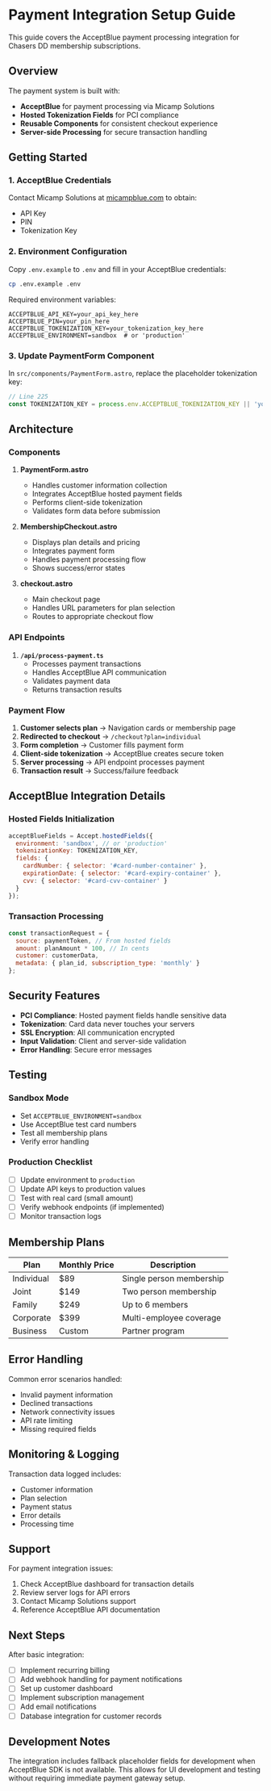 # Payment Integration Setup Guide

This guide covers the AcceptBlue payment processing integration for Chasers DD membership subscriptions.

## Overview

The payment system is built with:
- **AcceptBlue** for payment processing via Micamp Solutions
- **Hosted Tokenization Fields** for PCI compliance
- **Reusable Components** for consistent checkout experience
- **Server-side Processing** for secure transaction handling

## Getting Started

### 1. AcceptBlue Credentials

Contact Micamp Solutions at [micampblue.com](https://micampblue.com) to obtain:
- API Key
- PIN
- Tokenization Key

### 2. Environment Configuration

Copy `.env.example` to `.env` and fill in your AcceptBlue credentials:

```bash
cp .env.example .env
```

Required environment variables:
```env
ACCEPTBLUE_API_KEY=your_api_key_here
ACCEPTBLUE_PIN=your_pin_here
ACCEPTBLUE_TOKENIZATION_KEY=your_tokenization_key_here
ACCEPTBLUE_ENVIRONMENT=sandbox  # or 'production'
```

### 3. Update PaymentForm Component

In `src/components/PaymentForm.astro`, replace the placeholder tokenization key:

```javascript
// Line 225
const TOKENIZATION_KEY = process.env.ACCEPTBLUE_TOKENIZATION_KEY || 'your_tokenization_key_here';
```

## Architecture

### Components

1. **PaymentForm.astro**
   - Handles customer information collection
   - Integrates AcceptBlue hosted payment fields
   - Performs client-side tokenization
   - Validates form data before submission

2. **MembershipCheckout.astro**
   - Displays plan details and pricing
   - Integrates payment form
   - Handles payment processing flow
   - Shows success/error states

3. **checkout.astro**
   - Main checkout page
   - Handles URL parameters for plan selection
   - Routes to appropriate checkout flow

### API Endpoints

1. **`/api/process-payment.ts`**
   - Processes payment transactions
   - Handles AcceptBlue API communication
   - Validates payment data
   - Returns transaction results

### Payment Flow

1. **Customer selects plan** → Navigation cards or membership page
2. **Redirected to checkout** → `/checkout?plan=individual`
3. **Form completion** → Customer fills payment form
4. **Client-side tokenization** → AcceptBlue creates secure token
5. **Server processing** → API endpoint processes payment
6. **Transaction result** → Success/failure feedback

## AcceptBlue Integration Details

### Hosted Fields Initialization

```javascript
acceptBlueFields = Accept.hostedFields({
  environment: 'sandbox', // or 'production'
  tokenizationKey: TOKENIZATION_KEY,
  fields: {
    cardNumber: { selector: '#card-number-container' },
    expirationDate: { selector: '#card-expiry-container' },
    cvv: { selector: '#card-cvv-container' }
  }
});
```

### Transaction Processing

```javascript
const transactionRequest = {
  source: paymentToken, // From hosted fields
  amount: planAmount * 100, // In cents
  customer: customerData,
  metadata: { plan_id, subscription_type: 'monthly' }
};
```

## Security Features

- **PCI Compliance**: Hosted payment fields handle sensitive data
- **Tokenization**: Card data never touches your servers
- **SSL Encryption**: All communication encrypted
- **Input Validation**: Client and server-side validation
- **Error Handling**: Secure error messages

## Testing

### Sandbox Mode
- Set `ACCEPTBLUE_ENVIRONMENT=sandbox`
- Use AcceptBlue test card numbers
- Test all membership plans
- Verify error handling

### Production Checklist
- [ ] Update environment to `production`
- [ ] Update API keys to production values
- [ ] Test with real card (small amount)
- [ ] Verify webhook endpoints (if implemented)
- [ ] Monitor transaction logs

## Membership Plans

| Plan | Monthly Price | Description |
|------|---------------|-------------|
| Individual | $89 | Single person membership |
| Joint | $149 | Two person membership |
| Family | $249 | Up to 6 members |
| Corporate | $399 | Multi-employee coverage |
| Business | Custom | Partner program |

## Error Handling

Common error scenarios handled:
- Invalid payment information
- Declined transactions
- Network connectivity issues
- API rate limiting
- Missing required fields

## Monitoring & Logging

Transaction data logged includes:
- Customer information
- Plan selection
- Payment status
- Error details
- Processing time

## Support

For payment integration issues:
1. Check AcceptBlue dashboard for transaction details
2. Review server logs for API errors
3. Contact Micamp Solutions support
4. Reference AcceptBlue API documentation

## Next Steps

After basic integration:
- [ ] Implement recurring billing
- [ ] Add webhook handling for payment notifications
- [ ] Set up customer dashboard
- [ ] Implement subscription management
- [ ] Add email notifications
- [ ] Database integration for customer records

## Development Notes

The integration includes fallback placeholder fields for development when AcceptBlue SDK is not available. This allows for UI development and testing without requiring immediate payment gateway setup.